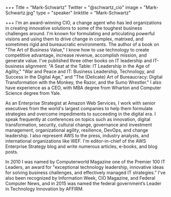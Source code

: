 ﻿+++
Title = "Mark-Schwartz"
Twitter = "@schwartz_cio"
image = "Mark-Schwartz.jpg"
type = "speaker"
linktitle = "Mark-Schwartz"

+++
I'm an award-winning CIO, a change agent who has led organizations in creating innovative solutions to some of the toughest business challenges around. I'm known for formulating and articulating powerful visions and using them to drive change in complex, matrixed, and sometimes rigid and bureaucratic environments. The author of a book on "The Art of Business Value," I know how to use technology to create competitive advantage, increase revenue, accomplish mission, and generate value. I've published three other books on IT leadership and IT-business alignment: "A Seat at the Table: IT Leadership in the Age of Agility," "War and Peace and IT: Business Leadership, Technology, and Success in the Digital Age," and "The (Delicate) Art of Bureaucracy: Digital Transformation with the Monkey, the Razor, and the Sumo Wrestler." I also have experience as a CEO, with MBA degree from Wharton and Computer Science degree from Yale.

As an Enterprise Strategist at Amazon Web Services, I work with senior executives from the world's largest companies to help them formulate strategies and overcome impediments to succeeding in the digital era. I speak frequently at conferences on topics such as innovation, digital transformation, security, cultural change, governance and investment management, organizational agility, resilience, DevOps, and change leadership. I also represent AWS to the press, industry analysts, and international organizations like WEF. I'm editor-in-chief of the AWS Enterprise Strategy blog and write numerous articles, e-books, and blog posts.

In 2010 I was named by Computerworld Magazine one of the Premier 100 IT Leaders, an award for "exceptional technology leadership, innovative ideas for solving business challenges, and effectively managed IT strategies.” I've also been recognized by Information Week, CIO Magazine, and Federal Computer News, and in 2015 was named the federal government’s Leader in Technology Innovation by AFFIRM.
